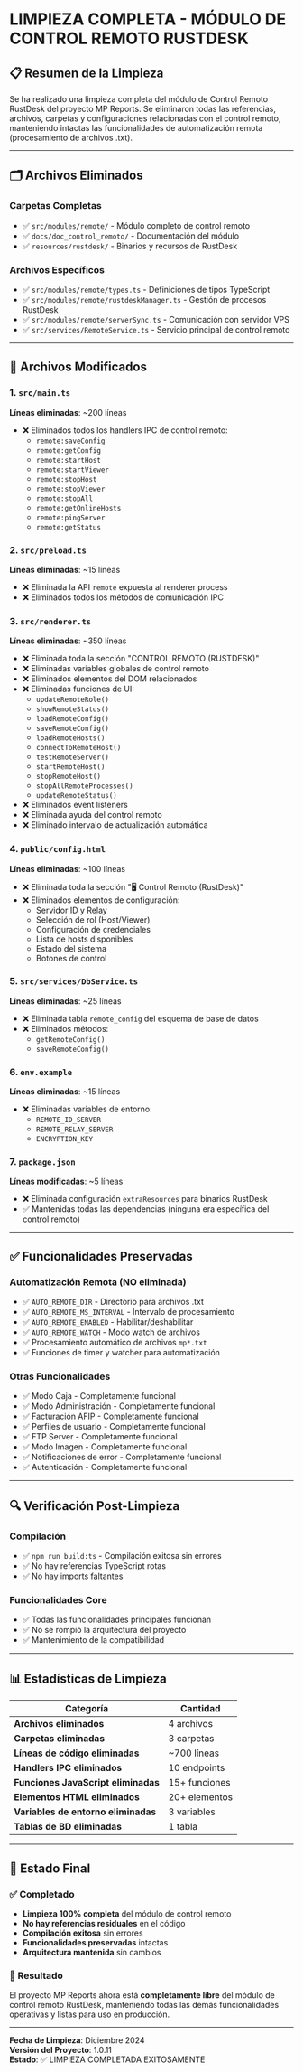# LIMPIEZA COMPLETA - MÓDULO DE CONTROL REMOTO RUSTDESK

## 📋 Resumen de la Limpieza

Se ha realizado una limpieza completa del módulo de Control Remoto RustDesk del proyecto MP Reports. Se eliminaron todas las referencias, archivos, carpetas y configuraciones relacionadas con el control remoto, manteniendo intactas las funcionalidades de automatización remota (procesamiento de archivos .txt).

---

## 🗂️ Archivos Eliminados

### Carpetas Completas
- ✅ `src/modules/remote/` - Módulo completo de control remoto
- ✅ `docs/doc_control_remoto/` - Documentación del módulo
- ✅ `resources/rustdesk/` - Binarios y recursos de RustDesk

### Archivos Específicos
- ✅ `src/modules/remote/types.ts` - Definiciones de tipos TypeScript
- ✅ `src/modules/remote/rustdeskManager.ts` - Gestión de procesos RustDesk
- ✅ `src/modules/remote/serverSync.ts` - Comunicación con servidor VPS
- ✅ `src/services/RemoteService.ts` - Servicio principal de control remoto

---

## 🔧 Archivos Modificados

### 1. `src/main.ts`
**Líneas eliminadas**: ~200 líneas
- ❌ Eliminados todos los handlers IPC de control remoto:
  - `remote:saveConfig`
  - `remote:getConfig`
  - `remote:startHost`
  - `remote:startViewer`
  - `remote:stopHost`
  - `remote:stopViewer`
  - `remote:stopAll`
  - `remote:getOnlineHosts`
  - `remote:pingServer`
  - `remote:getStatus`

### 2. `src/preload.ts`
**Líneas eliminadas**: ~15 líneas
- ❌ Eliminada la API `remote` expuesta al renderer process
- ❌ Eliminados todos los métodos de comunicación IPC

### 3. `src/renderer.ts`
**Líneas eliminadas**: ~350 líneas
- ❌ Eliminada toda la sección "CONTROL REMOTO (RUSTDESK)"
- ❌ Eliminadas variables globales de control remoto
- ❌ Eliminados elementos del DOM relacionados
- ❌ Eliminadas funciones de UI:
  - `updateRemoteRole()`
  - `showRemoteStatus()`
  - `loadRemoteConfig()`
  - `saveRemoteConfig()`
  - `loadRemoteHosts()`
  - `connectToRemoteHost()`
  - `testRemoteServer()`
  - `startRemoteHost()`
  - `stopRemoteHost()`
  - `stopAllRemoteProcesses()`
  - `updateRemoteStatus()`
- ❌ Eliminados event listeners
- ❌ Eliminada ayuda del control remoto
- ❌ Eliminado intervalo de actualización automática

### 4. `public/config.html`
**Líneas eliminadas**: ~100 líneas
- ❌ Eliminada toda la sección "🖥️ Control Remoto (RustDesk)"
- ❌ Eliminados elementos de configuración:
  - Servidor ID y Relay
  - Selección de rol (Host/Viewer)
  - Configuración de credenciales
  - Lista de hosts disponibles
  - Estado del sistema
  - Botones de control

### 5. `src/services/DbService.ts`
**Líneas eliminadas**: ~25 líneas
- ❌ Eliminada tabla `remote_config` del esquema de base de datos
- ❌ Eliminados métodos:
  - `getRemoteConfig()`
  - `saveRemoteConfig()`

### 6. `env.example`
**Líneas eliminadas**: ~15 líneas
- ❌ Eliminadas variables de entorno:
  - `REMOTE_ID_SERVER`
  - `REMOTE_RELAY_SERVER`
  - `ENCRYPTION_KEY`

### 7. `package.json`
**Líneas modificadas**: ~5 líneas
- ❌ Eliminada configuración `extraResources` para binarios RustDesk
- ✅ Mantenidas todas las dependencias (ninguna era específica del control remoto)

---

## ✅ Funcionalidades Preservadas

### Automatización Remota (NO eliminada)
- ✅ `AUTO_REMOTE_DIR` - Directorio para archivos .txt
- ✅ `AUTO_REMOTE_MS_INTERVAL` - Intervalo de procesamiento
- ✅ `AUTO_REMOTE_ENABLED` - Habilitar/deshabilitar
- ✅ `AUTO_REMOTE_WATCH` - Modo watch de archivos
- ✅ Procesamiento automático de archivos `mp*.txt`
- ✅ Funciones de timer y watcher para automatización

### Otras Funcionalidades
- ✅ Modo Caja - Completamente funcional
- ✅ Modo Administración - Completamente funcional
- ✅ Facturación AFIP - Completamente funcional
- ✅ Perfiles de usuario - Completamente funcional
- ✅ FTP Server - Completamente funcional
- ✅ Modo Imagen - Completamente funcional
- ✅ Notificaciones de error - Completamente funcional
- ✅ Autenticación - Completamente funcional

---

## 🔍 Verificación Post-Limpieza

### Compilación
- ✅ `npm run build:ts` - Compilación exitosa sin errores
- ✅ No hay referencias TypeScript rotas
- ✅ No hay imports faltantes

### Funcionalidades Core
- ✅ Todas las funcionalidades principales funcionan
- ✅ No se rompió la arquitectura del proyecto
- ✅ Mantenimiento de la compatibilidad

---

## 📊 Estadísticas de Limpieza

| Categoría | Cantidad |
|-----------|----------|
| **Archivos eliminados** | 4 archivos |
| **Carpetas eliminadas** | 3 carpetas |
| **Líneas de código eliminadas** | ~700 líneas |
| **Handlers IPC eliminados** | 10 endpoints |
| **Funciones JavaScript eliminadas** | 15+ funciones |
| **Elementos HTML eliminados** | 20+ elementos |
| **Variables de entorno eliminadas** | 3 variables |
| **Tablas de BD eliminadas** | 1 tabla |

---

## 🚀 Estado Final

### ✅ Completado
- **Limpieza 100% completa** del módulo de control remoto
- **No hay referencias residuales** en el código
- **Compilación exitosa** sin errores
- **Funcionalidades preservadas** intactas
- **Arquitectura mantenida** sin cambios

### 🎯 Resultado
El proyecto MP Reports ahora está **completamente libre** del módulo de control remoto RustDesk, manteniendo todas las demás funcionalidades operativas y listas para uso en producción.

---

**Fecha de Limpieza**: Diciembre 2024  
**Versión del Proyecto**: 1.0.11  
**Estado**: ✅ LIMPIEZA COMPLETADA EXITOSAMENTE
